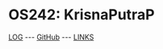 ---
---

# OS242: KrisnaPutraP

[LOG](TXT/mylog.txt) --- [GitHub](https://github.com/KrisnaPutraP/os242/) --- [LINKS](LINKS/)

<br>
